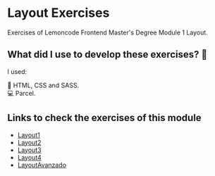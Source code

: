 # Layout Exercises
Exercises of Lemoncode Frontend Master's Degree Module 1 Layout.

## What did I use to develop these exercises? :thinking:

I used:

:art: HTML, CSS and SASS. <br>
:computer: Parcel.

## Links to check the exercises of this module

- [Layout1](./Layout1/README.md)
- [Layout2](./Layout2/README.md)
- [Layout3](./Layout3/README.md)
- [Layout4](./Layout4/README.md)
- [LayoutAvanzado](./LayoutAvanzado/README.md)

